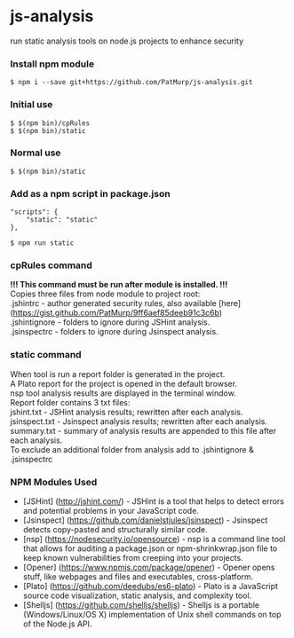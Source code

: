 # js-analysis
run static analysis tools on node.js projects to enhance security


### Install npm module 

	$ npm i --save git+https://github.com/PatMurp/js-analysis.git
### Initial use
	$ $(npm bin)/cpRules
	$ $(npm bin)/static
	
### Normal use
	$ $(npm bin)/static
	
### Add as a npm script  in package.json
	"scripts": {
		"static": "static"
	},
	
	$ npm run static
	
### cpRules command
**!!! This command must be run after module is installed. !!!**  
Copies three files from node module to project root:  
.jshintrc - author generated security rules, also available [here] (https://gist.github.com/PatMurp/9ff6aef85deeb91c3c6b)  
.jshintignore - folders to ignore during JSHint analysis.  
.jsinspectrc - folders to ignore during Jsinspect analysis. 

### static command	
When tool is run a report folder is generated in the project.  
A Plato report for the project is opened in the default browser.  
nsp tool analysis results are displayed in the terminal window.  
Report folder contains 3 txt files:  
jshint.txt - JSHint analysis results; rewritten after each analysis.  
jsinspect.txt - Jsinspect analysis results; rewritten after each analysis.  
summary.txt - summary of analysis results are appended to this file after each analysis.  
To exclude an additional folder from analysis add to .jshintignore & .jsinspectrc



### NPM Modules Used

- [JSHint] (http://jshint.com/) - JSHint is a tool that helps to detect errors and potential problems in your JavaScript code.
- [Jsinspect] (https://github.com/danielstjules/jsinspect) - Jsinspect detects copy-pasted and structurally similar code.
- [nsp] (https://nodesecurity.io/opensource) - nsp is a command line tool that allows for auditing a package.json or npm-shrinkwrap.json file to keep known vulnerabilities from creeping into your projects.
- [Opener] (https://www.npmjs.com/package/opener) - Opener opens stuff, like webpages and files and executables, cross-platform.
- [Plato] (https://github.com/deedubs/es6-plato) - Plato is a JavaScript source code visualization, static analysis, and complexity tool.
- [Shelljs] (https://github.com/shelljs/shelljs) - Shelljs is a portable (Windows/Linux/OS X) implementation of Unix shell commands on top of the Node.js API.